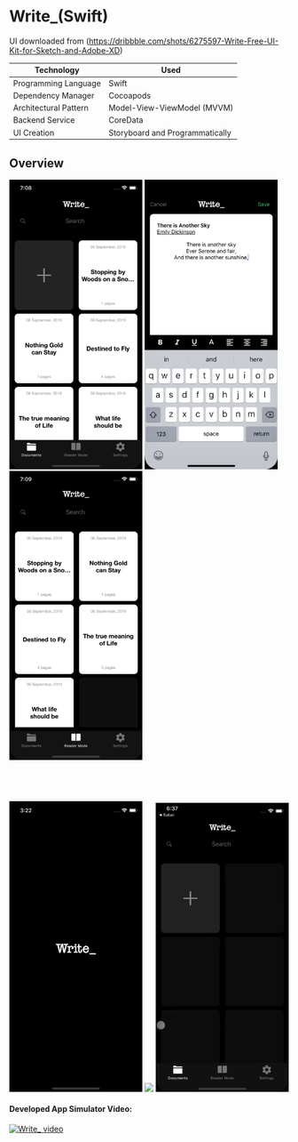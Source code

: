 # Write_(Swift)
UI downloaded from (https://dribbble.com/shots/6275597-Write-Free-UI-Kit-for-Sketch-and-Adobe-XD)

Technology   |  Used
------------ | -------------
Programming Language | Swift 
Dependency Manager | Cocoapods 
Architectural Pattern | Model-View-ViewModel (MVVM)
Backend Service | CoreData 
UI Creation | Storyboard and Programmatically

## Overview

<p float="left">
<img src="https://raw.githubusercontent.com/kazimunshimun/iOS-app-Practice-Swift-/master/Write_/Screenshots/document_view.png" width="240">
<img src="https://raw.githubusercontent.com/kazimunshimun/iOS-app-Practice-Swift-/master/Write_/Screenshots/new_doc.png" width="240">
<img src="https://raw.githubusercontent.com/kazimunshimun/iOS-app-Practice-Swift-/master/Write_/Screenshots/reader_view.png" width="240">

</p>
<p><img height="40"></p>
<p float="left">
<img src="https://raw.githubusercontent.com/kazimunshimun/iOS-app-Practice-Swift-/master/Write_/Screenshots/splash.gif" width="240">
<img src="https://raw.githubusercontent.com/kazimunshimun/iOS-app-Practice-Swift-/master/Write_/Screenshots/tabs.gif" width="240">
<img src="https://raw.githubusercontent.com/kazimunshimun/iOS-app-Practice-Swift-/master/Write_/Screenshots/new_doc_create.gif" width="240">

</p>

#### Developed App Simulator Video:

[![Write_ video](http://img.youtube.com/vi/K0RXmK6jF-Y/0.jpg)](http://www.youtube.com/watch?v=K0RXmK6jF-Y)
